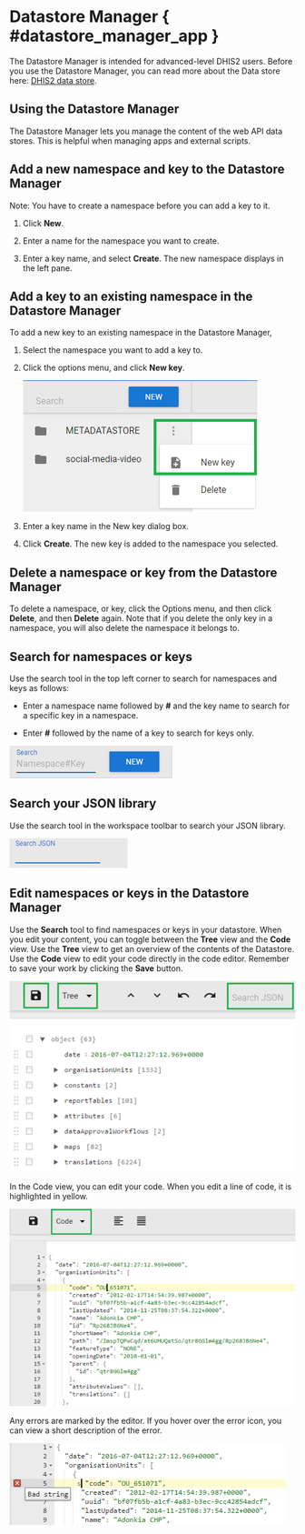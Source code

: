 # Datastore Manager { #datastore_manager_app } 

The Datastore Manager is intended for advanced-level DHIS2 users. Before
you use the Datastore Manager, you can read more about the Data store
here: [DHIS2 data
store](https://docs.dhis2.org/master/en/developer/html/webapi_data_store.html).

## Using the Datastore Manager

The Datastore Manager lets you manage the content of the web API data
stores. This is helpful when managing apps and external scripts.

## Add a new namespace and key to the Datastore Manager

Note: You have to create a namespace before you can add a key to it.

1.  Click **New**.

2.  Enter a name for the namespace you want to create.

3.  Enter a key name, and select **Create**. The new namespace displays
    in the left pane.

## Add a key to an existing namespace in the Datastore Manager

To add a new key to an existing namespace in the Datastore Manager,

1.  Select the namespace you want to add a key to.

2.  Click the options menu, and click **New key**.
    
    ![](resources/images/datastore_manager/datamgr_add_key.png)

3.  Enter a key name in the New key dialog box.

4.  Click **Create**. The new key is added to the namespace you
    selected.

## Delete a namespace or key from the Datastore Manager

To delete a namespace, or key, click the Options menu, and then click
**Delete**, and then **Delete** again. Note that if you delete the only
key in a namespace, you will also delete the namespace it belongs to.

## Search for namespaces or keys

Use the search tool in the top left corner to search for namespaces and
keys as follows:

  - Enter a namespace name followed by **\#** and the key name to search
    for a specific key in a namespace.

  - Enter **\#** followed by the name of a key to search for keys
only.

![](resources/images/datastore_manager/datamgr_search_namespaces_keys.png)

## Search your JSON library

Use the search tool in the workspace toolbar to search your JSON
library.

![](resources/images/datastore_manager/datamgr_searchJSON.png)

## Edit namespaces or keys in the Datastore Manager

Use the **Search** tool to find namespaces or keys in your datastore.
When you edit your content, you can toggle between the **Tree** view and
the **Code** view. Use the **Tree** view to get an overview of the
contents of the Datastore. Use the **Code** view to edit your code
directly in the code editor. Remember to save your work by clicking the
**Save** button.

![](resources/images/datastore_manager/datamgr_treeview.png)

In the Code view, you can edit your code. When you edit a line of code,
it is highlighted in yellow.

![](resources/images/datastore_manager/datamgr_codeview.png)

Any errors are marked by the editor. If you hover over the error icon,
you can view a short description of the error.

![](resources/images/datastore_manager/datamgr_editcode_error.png)

